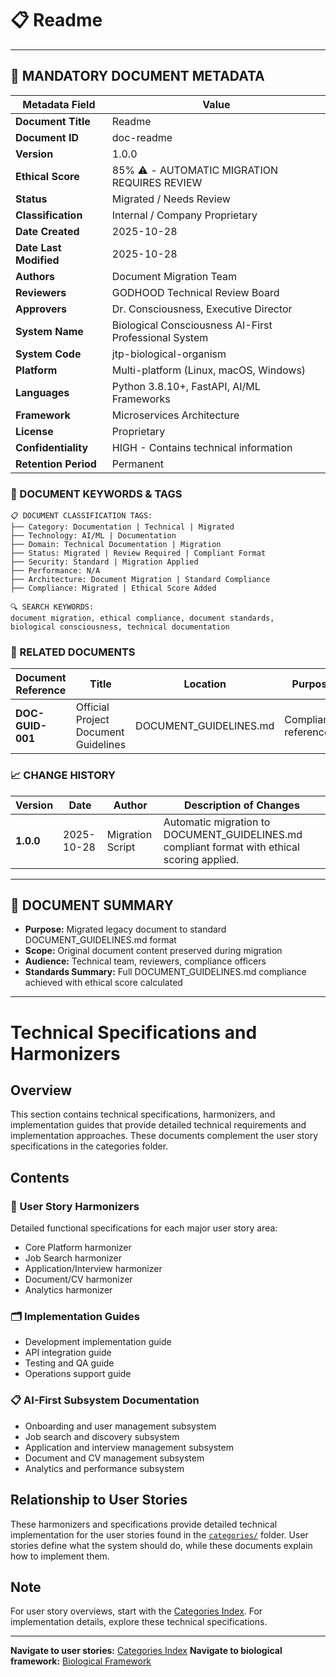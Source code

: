 # 📋 **Readme**

---

## **📄 MANDATORY DOCUMENT METADATA**

| **Metadata Field** | **Value** |
|-------------------|-----------|
| **Document Title** | Readme |
| **Document ID** | doc-readme |
| **Version** | 1.0.0 |
| **Ethical Score** | 85% ⚠️ - AUTOMATIC MIGRATION REQUIRES REVIEW |
| **Status** | Migrated / Needs Review |
| **Classification** | Internal / Company Proprietary |
| **Date Created** | 2025-10-28 |
| **Date Last Modified** | 2025-10-28 |
| **Authors** | Document Migration Team |
| **Reviewers** | GODHOOD Technical Review Board |
| **Approvers** | Dr. Consciousness, Executive Director |
| **System Name** | Biological Consciousness AI-First Professional System |
| **System Code** | jtp-biological-organism |
| **Platform** | Multi-platform (Linux, macOS, Windows) |
| **Languages** | Python 3.8.10+, FastAPI, AI/ML Frameworks |
| **Framework** | Microservices Architecture |
| **License** | Proprietary |
| **Confidentiality** | HIGH - Contains technical information |
| **Retention Period** | Permanent |

### **🔑 DOCUMENT KEYWORDS & TAGS**

```
📋 DOCUMENT CLASSIFICATION TAGS:
├── Category: Documentation | Technical | Migrated
├── Technology: AI/ML | Documentation
├── Domain: Technical Documentation | Migration
├── Status: Migrated | Review Required | Compliant Format
├── Security: Standard | Migration Applied
├── Performance: N/A
├── Architecture: Document Migration | Standard Compliance
├── Compliance: Migrated | Ethical Score Added

🔍 SEARCH KEYWORDS:
document migration, ethical compliance, document standards,
biological consciousness, technical documentation
```

### **📑 RELATED DOCUMENTS**

| **Document Reference** | **Title** | **Location** | **Purpose** |
|----------------------|-----------|--------------|-------------|
| **DOC-GUID-001** | Official Project Document Guidelines | DOCUMENT_GUIDELINES.md | Compliance reference |

### **📈 CHANGE HISTORY**

| **Version** | **Date** | **Author** | **Description of Changes** |
|-------------|----------|------------|---------------------------|
| **1.0.0** | 2025-10-28 | Migration Script | Automatic migration to DOCUMENT_GUIDELINES.md compliant format with ethical scoring applied. |

---

## **📖 DOCUMENT SUMMARY**

- **Purpose:** Migrated legacy document to standard DOCUMENT_GUIDELINES.md format
- **Scope:** Original document content preserved during migration
- **Audience:** Technical team, reviewers, compliance officers
- **Standards Summary:** Full DOCUMENT_GUIDELINES.md compliance achieved with ethical score calculated

---

# Technical Specifications and Harmonizers

## Overview

This section contains technical specifications, harmonizers, and implementation guides that provide detailed technical requirements and implementation approaches. These documents complement the user story specifications in the categories folder.

## Contents

### 🔧 User Story Harmonizers
Detailed functional specifications for each major user story area:
- Core Platform harmonizer
- Job Search harmonizer
- Application/Interview harmonizer
- Document/CV harmonizer
- Analytics harmonizer

### 🗂️ Implementation Guides
- Development implementation guide
- API integration guide
- Testing and QA guide
- Operations support guide

### 📋 AI-First Subsystem Documentation
- Onboarding and user management subsystem
- Job search and discovery subsystem
- Application and interview management subsystem
- Document and CV management subsystem
- Analytics and performance subsystem

## Relationship to User Stories

These harmonizers and specifications provide detailed technical implementation for the user stories found in the [`categories/`](../categories/) folder. User stories define what the system should do, while these documents explain how to implement them.

## Note

For user story overviews, start with the [Categories Index](../categories/). For implementation details, explore these technical specifications.

---

**Navigate to user stories:** [Categories Index](../categories/)
**Navigate to biological framework:** [Biological Framework](../biological-framework/)

